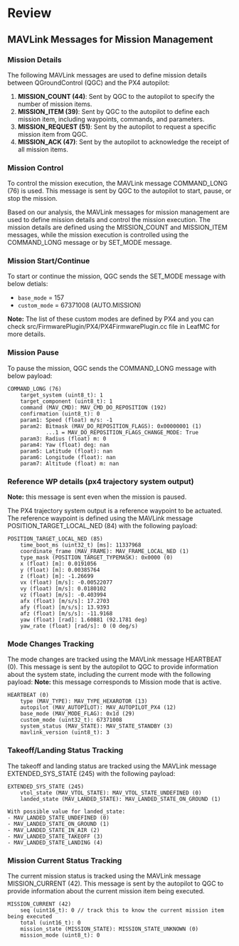# Review
## MAVLink Messages for Mission Management

### Mission Details

The following MAVLink messages are used to define mission details between QGroundControl (QGC) and the PX4 autopilot:

1. **MISSION_COUNT (44)**: Sent by QGC to the autopilot to specify the number of mission items.
2. **MISSION_ITEM (39)**: Sent by QGC to the autopilot to define each mission item, including waypoints, commands, and parameters.
3. **MISSION_REQUEST (51)**: Sent by the autopilot to request a specific mission item from QGC.
4. **MISSION_ACK (47)**: Sent by the autopilot to acknowledge the receipt of all mission items.

### Mission Control

To control the mission execution, the MAVLink message COMMAND_LONG (76) is used. This message is sent by QGC to the autopilot to start, pause, or stop the mission.

Based on our analysis, the MAVLink messages for mission management are used to define mission details and control the mission execution. The mission details are defined using the MISSION_COUNT and MISSION_ITEM messages, while the mission execution is controlled using the COMMAND_LONG message or by SET_MODE message.

### Mission Start/Continue

To start or continue the mission, QGC sends the SET_MODE message with below detials:
- `base_mode` = 157
- `custom_mode` = 67371008 (AUTO.MISSION)

**Note:** The list of these custom modes are defined by PX4 and you can check src/FirmwarePlugin/PX4/PX4FirmwarePlugin.cc file in LeafMC for more details.

### Mission Pause

To pause the mission, QGC sends the COMMAND_LONG message with below payload:

    COMMAND_LONG (76)
        target_system (uint8_t): 1
        target_component (uint8_t): 1
        command (MAV_CMD): MAV_CMD_DO_REPOSITION (192)
        confirmation (uint8_t): 0
        param1: Speed (float) m/s: -1
        param2: Bitmask (MAV_DO_REPOSITION_FLAGS): 0x00000001 (1)
                ...1 = MAV_DO_REPOSITION_FLAGS_CHANGE_MODE: True
        param3: Radius (float) m: 0
        param4: Yaw (float) deg: nan
        param5: Latitude (float): nan
        param6: Longitude (float): nan
        param7: Altitude (float) m: nan

### Reference WP details (px4 trajectory system output)

**Note:** this message is sent even when the mission is paused.

The PX4 trajectory system output is a reference waypoint to be actuated. The reference waypoint is defined using the MAVLink message POSITION_TARGET_LOCAL_NED (84) with the following payload:

    POSITION_TARGET_LOCAL_NED (85)
        time_boot_ms (uint32_t) [ms]: 11337968
        coordinate_frame (MAV_FRAME): MAV_FRAME_LOCAL_NED (1)
        type_mask (POSITION_TARGET_TYPEMASK): 0x0000 (0)
        x (float) [m]: 0.0191056
        y (float) [m]: 0.00385764
        z (float) [m]: -1.26699
        vx (float) [m/s]: -0.00522077
        vy (float) [m/s]: 0.0180102
        vz (float) [m/s]: -0.403994
        afx (float) [m/s/s]: 17.2703
        afy (float) [m/s/s]: 13.9393
        afz (float) [m/s/s]: -11.9168
        yaw (float) [rad]: 1.60881 (92.1781 deg)
        yaw_rate (float) [rad/s]: 0 (0 deg/s)


### Mode Changes Tracking

The mode changes are tracked using the MAVLink message HEARTBEAT (0). This message is sent by the autopilot to QGC to provide information about the system state, including the current mode with the following payload:
**Note:** this message corresponds to Mission mode that is active.

    HEARTBEAT (0)
        type (MAV_TYPE): MAV_TYPE_HEXAROTOR (13)
        autopilot (MAV_AUTOPILOT): MAV_AUTOPILOT_PX4 (12)
        base_mode (MAV_MODE_FLAG): 0x1d (29)
        custom_mode (uint32_t): 67371008
        system_status (MAV_STATE): MAV_STATE_STANDBY (3)
        mavlink_version (uint8_t): 3


### Takeoff/Landing Status Tracking

The takeoff and landing status are tracked using the MAVLink message EXTENDED_SYS_STATE (245) with the following payload:

    EXTENDED_SYS_STATE (245)
        vtol_state (MAV_VTOL_STATE): MAV_VTOL_STATE_UNDEFINED (0)
        landed_state (MAV_LANDED_STATE): MAV_LANDED_STATE_ON_GROUND (1)

    With possible value for landed_state:
    - MAV_LANDED_STATE_UNDEFINED (0)
    - MAV_LANDED_STATE_ON_GROUND (1)
    - MAV_LANDED_STATE_IN_AIR (2)
    - MAV_LANDED_STATE_TAKEOFF (3)
    - MAV_LANDED_STATE_LANDING (4)

### Mission Current Status Tracking

The current mission status is tracked using the MAVLink message MISSION_CURRENT (42). This message is sent by the autopilot to QGC to provide information about the current mission item being executed.

    MISSION_CURRENT (42)
        seq (uint16_t): 0 // track this to know the current mission item being executed
        total (uint16_t): 0
        mission_state (MISSION_STATE): MISSION_STATE_UNKNOWN (0)
        mission_mode (uint8_t): 0

